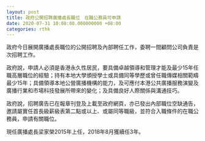 ```yaml
---
layout: post
title: 政府公開招聘廣播處長職位　在職公務員可申請
date: 2020-07-31 10:08:08.000000000 +08:00
categories: rthk
---
```


政府今日展開廣播處長職位的公開招聘及內部聘任工作，委聘一間顧問公司負責是次招聘工作。

政府說，申請人必須是香港永久性居民，要具備卓越領導和管理才能及最少15年任職高層職位的經驗；持有本地大學頒授學士或具備同等學歷或曾任職傳媒相關範疇最少15年；具備領導本地公營廣播機構的能力，及可應付本港公共廣播服務演變及廣播行業和市場科技發展所帶來的變化；及具備良好人際關係與溝通技巧。

政府說，招聘廣告已在報章刊登及上載至政府網頁，亦已發出內部職位空缺通告，邀請屬實任首長級薪級表第二點或以上、或屬同等職級，並符合入職條件的在職公務員，申請有關職位。

現任廣播處長梁家榮2015年上任，2018年8月獲續任3年。
